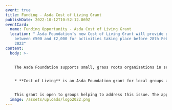 ```yaml
---
event: true
title: Funding - Asda Cost of Living Grant
publishDate: 2022-10-12T10:52:12.869Z
eventCard:
  name: Funding Opportunity - Asda Cost of Living Grant
  location: " Asda Foundation’s new Cost of Living Grant will provide grants of
    between £500 and £2,000 for activities taking place before 28th February
    2023"
content:
  body: >-
    

    The Asda Foundation supports small, grass roots organisations in several ways throughout the year. Working with Asda’s Community Champions in store, they are able to work with a range of organisations and groups on a variety of local community projects. Below are the different ways they support communities.


    * **Cost of Living** is an Asda Foundation grant for local groups aimed at supporting increasing running costs groups will face between September 2022 and February 2023. 


    This grant is open to groups helping to address this issue. The application window is 19th September – February and will close as soon as the budget cap is reached. Read the guidance [here](https://www.asdafoundation.org/how-to-apply) and if your group and project meet the criteria, talk to your local Asda Community Champion about applying.
  image: /assets/uploads/logo2022.png
---
```

